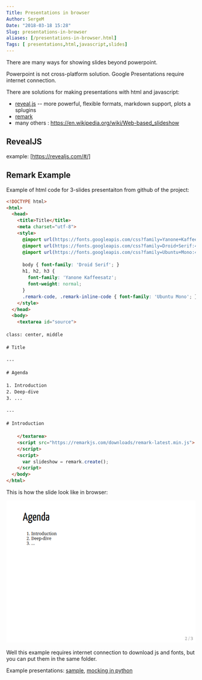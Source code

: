 ```yaml
---
Title: Presentations in browser
Author: SergeM
Date: "2018-03-18 15:28"
Slug: presentations-in-browser
aliases: [/presentations-in-browser.html]
Tags: [ presentations,html,javascript,slides]
---
```





There are many ways for showing slides beyond powerpoint. 

Powerpoint is not cross-platform solution. Google Presentations require internet connection.

There are solutions for making presentations with html and javascript:

* [reveal.js](https://github.com/hakimel/reveal.js) -- more powerful, flexible formats, markdown support, plots a splugins
* [remark](https://github.com/gnab/remark)
* many others : https://en.wikipedia.org/wiki/Web-based_slideshow

## RevealJS
example: [https://revealjs.com/#/]

## Remark Example
Example of html code for 3-slides presentaiton from github of the project:
```html
<!DOCTYPE html>
<html>
  <head>
    <title>Title</title>
    <meta charset="utf-8">
    <style>
      @import url(https://fonts.googleapis.com/css?family=Yanone+Kaffeesatz);
      @import url(https://fonts.googleapis.com/css?family=Droid+Serif:400,700,400italic);
      @import url(https://fonts.googleapis.com/css?family=Ubuntu+Mono:400,700,400italic);

      body { font-family: 'Droid Serif'; }
      h1, h2, h3 {
        font-family: 'Yanone Kaffeesatz';
        font-weight: normal;
      }
      .remark-code, .remark-inline-code { font-family: 'Ubuntu Mono'; }
    </style>
  </head>
  <body>
    <textarea id="source">

class: center, middle

# Title

---

# Agenda

1. Introduction
2. Deep-dive
3. ...

---

# Introduction

    </textarea>
    <script src="https://remarkjs.com/downloads/remark-latest.min.js">
    </script>
    <script>
      var slideshow = remark.create();
    </script>
  </body>
</html>
```

This is how the slide look like in browser:

![](/media/images/slide-35-15.png) 

Well this example requires internet connection to download js and fonts, but you can put them in the same folder.

Example presentations: [sample](https://remarkjs.com/#1), [mocking in python](https://saurabh-kumar.com/mocking/#1)
